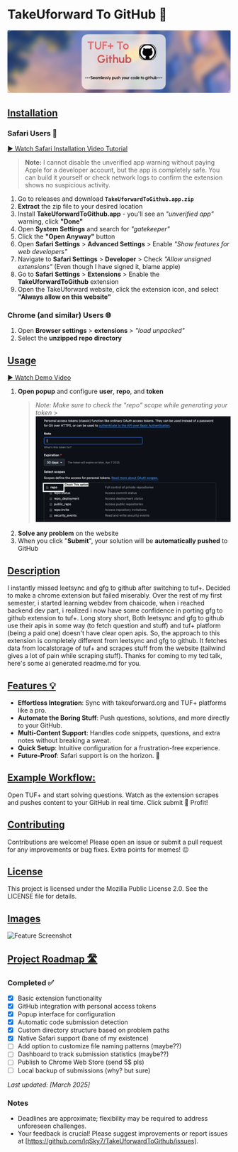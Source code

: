 # TakeUforward To GitHub 🚀

![Project Banner](assets/main.png)

## <u>Installation</u>

### **Safari Users** 🧭

[▶️ Watch Safari Installation Video Tutorial](https://youtu.be/1dYI2wZfkJE?si=1Fk78wQvimInFo3Z)

> **Note:** I cannot disable the unverified app warning without paying Apple for a developer account, but the app is completely safe. You can build it yourself or check network logs to confirm the extension shows no suspicious activity.

1. Go to releases and download **`TakeUforwardToGithub.app.zip`**
2. **Extract** the zip file to your desired location
3. Install **TakeUforwardToGithub.app** - you'll see an _"unverified app"_ warning, click **"Done"**
4. Open **System Settings** and search for _"gatekeeper"_
5. Click the **"Open Anyway"** button
6. Open **Safari Settings** > **Advanced Settings** > Enable _"Show features for web developers"_
7. Navigate to **Safari Settings** > **Developer** > Check _"Allow unsigned extensions"_ (Even though I have signed it, blame apple)
8. Go to **Safari Settings** > **Extensions** > Enable the **TakeUforwardToGithub** extension
9. Open the TakeUforward website, click the extension icon, and select **"Always allow on this website"**

### **Chrome (and similar) Users** 🌐

1. Open **Browser settings** > **extensions** > _"load unpacked"_
2. Select the **unzipped repo directory**

## <u>Usage</u>

[▶️ Watch Demo Video](https://youtu.be/rukpCwCx3x8?si=DEQCMEOlA9BnMU1X)

1. **Open popup** and configure **user**, **repo**, and **token**
   > _Note: Make sure to check the "repo" scope while generating your token_ > ![Project Banner](screenshots/check.png)
2. **Solve any problem** on the website
3. When you click "**Submit**", your solution will be **automatically pushed** to GitHub

## <u>Description</u>

I instantly missed leetsync and gfg to github after switching to tuf+. Decided to make a chrome extension but failed miserably. Over the rest of my first semester, i started learning webdev from chaicode, when i reached backend dev part, i
realized i now have some confidence in porting gfg to github extension to tuf+. Long story short, Both leetsync and gfg to github use their apis in some way (to fetch question and stuff) and tuf+ platform (being a paid one) doesn't have clear open apis.
So, the approach to this extension is completely different from leetsync and gfg to github. It fetches data from localstorage of tuf+ and scrapes stuff from the website (tailwind gives a lot of pain while scraping stuff). Thanks for coming to my ted talk,
here's some ai generated readme.md for you.

## <u>Features 💡</u>

- **Effortless Integration**: Sync with takeuforward.org and TUF+ platforms like a pro.
- **Automate the Boring Stuff**: Push questions, solutions, and more directly to your GitHub.
- **Multi-Content Support**: Handles code snippets, questions, and extra notes without breaking a sweat.
- **Quick Setup**: Intuitive configuration for a frustration-free experience.
- **Future-Proof**: Safari support is on the horizon. 🦊

## <u>Example Workflow:</u>

Open TUF+ and start solving questions.
Watch as the extension scrapes and pushes content to your GitHub in real time.
Click submit
🎉 Profit!

## <u>Contributing</u>

Contributions are welcome! Please open an issue or submit a pull request for any improvements or bug fixes. Extra points for memes! 😉

## <u>License</u>

This project is licensed under the Mozilla Public License 2.0. See the LICENSE file for details.

## <u>Images</u>

![Feature Screenshot](assets/screenshot.png)

## <u>Project Roadmap 🛣️</u>

### Completed ✅

- [x] Basic extension functionality
- [x] GitHub integration with personal access tokens
- [x] Popup interface for configuration
- [x] Automatic code submission detection
- [x] Custom directory structure based on problem paths
- [x] Native Safari support (bane of my existence)
- [ ] Add option to customize file naming patterns (maybe??)
- [ ] Dashboard to track submission statistics (maybe??)
- [ ] Publish to Chrome Web Store (send 5$ pls)
- [ ] Local backup of submissions (why? but sure)

_Last updated: [March 2025]_

### Notes

- Deadlines are approximate; flexibility may be required to address unforeseen challenges.
- Your feedback is crucial! Please suggest improvements or report issues at [https://github.com/lqSky7/TakeUforwardToGithub/issues].
